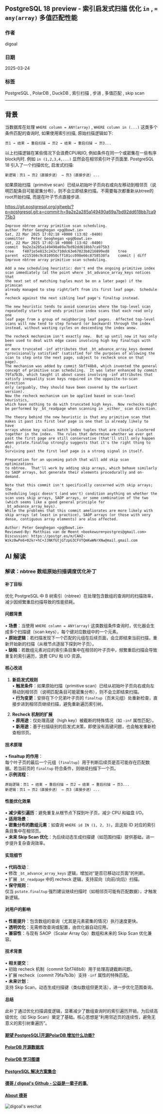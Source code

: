 ## PostgreSQL 18 preview - 索引启发式扫描 优化 `in` , `= any(array)` 多值匹配性能   
                                                                                                                                  
### 作者                                                                                                      
digoal                                                                                                      
                                                                                                             
### 日期                                                                                                           
2025-03-24                                                                                                     
                                                                                                          
### 标签                                                                                                        
PostgreSQL , PolarDB , DuckDB , 索引扫描 , 步进 , 多值匹配 , skip scan   
                                                                                                                                 
----                                                                                                          
                                                                                                                        
## 背景      
当数据库在处理 `WHERE column = ANY(array)` , `WHERE column in (...)` 这类多个条件匹配的查询时, 如果使用索引扫描, 原始扫描逻辑如下:  
```text  
页1 → 结束 → 重启扫描 → 页2 → 结束 → 重启扫描 → 页3...  
```  
  
以上扫描逻辑在某些情况下会浪费CPU和IO, 例如条件在同一个或密集在一些有序block内时.  例如 `in (1,2,3,4,...)` 显然会在相邻索引叶子页面里.  PostgreSQL 18 引入了一个扫描优化, 启发式扫描:    
```  
新逻辑：页1 → 页2（直接步进） → 页3（直接步进）...   
```  
  
如果原始扫描（primitive scan）已经从初始叶子页向右或向左移动到相邻页（说明匹配条目可能密集分布），则不会立即结束扫描。不需要每次都重新从btree的root开始扫描, 而是在叶子节点直接步进.    
  
https://git.postgresql.org/gitweb/?p=postgresql.git;a=commit;h=9a2e2a285a149490a69a7bd92dd618bb7ca975b3  
```  
Improve nbtree array primitive scan scheduling.  
author	Peter Geoghegan <pg@bowt.ie>	  
Sat, 22 Mar 2025 17:02:18 +0000 (13:02 -0400)  
committer	Peter Geoghegan <pg@bowt.ie>	  
Sat, 22 Mar 2025 17:02:18 +0000 (13:02 -0400)  
commit	9a2e2a285a149490a69a7bd92dd618bb7ca975b3  
tree	f4871e5e813c243c710dc63e67023b8216899ed8	tree  
parent	e215166c9c810950cff101cc098e66c8758538fa	commit | diff  
Improve nbtree array primitive scan scheduling.  
  
Add a new scheduling heuristic: don't end the ongoing primitive index  
scan immediately (at the point where _bt_advance_array_keys notices that  
the next set of matching tuples must be on a later page) if the primscan  
already managed to step right/left from its first leaf page.  Schedule a  
recheck against the next sibling leaf page's finaltup instead.  
  
The new heuristic tends to avoid scenarios where the top-level scan  
repeatedly starts and ends primitive index scans that each read only one  
leaf page from a group of neighboring leaf pages.  Affected top-level  
scans will now tend to step forward (or backward) through the index  
instead, without wasting cycles on descending the index anew.  
  
The recheck mechanism isn't exactly new.  But up until now it has only  
been used to deal with edge cases involving high key finaltups with one  
or more truncated -inf attributes that _bt_advance_array_keys deemed  
"provisionally satisfied" (satisfied for the purposes of allowing the  
scan to step onto the next page, subject to recheck once on that page).  
The mechanism was added by commit 5bf748b8, which invented the general  
concept of primitive scan scheduling.  It was later enhanced by commit  
79fa7b3b, which taught it about cases involving -inf attributes that  
satisfy inequality scan keys required in the opposite-to-scan direction  
only (arguably, they should have been covered by the earliest version).  
Now the recheck mechanism can be applied based on scan-level heuristics,  
which have nothing to do with truncated high keys.  Now rechecks might  
be performed by _bt_readpage when scanning in _either_ scan direction.  
  
The theory behind the new heuristic is that any primitive scan that  
makes it past its first leaf page is one that is already likely to have  
arrays whose key values match index tuples that are closely clustered  
together in the index.  The rules that determine whether we ever get  
past the first page are still conservative (that'll still only happen  
when pstate.finaltup strongly suggests that it's the right thing to do).  
Surviving past the first leaf page is a strong signal in itself.  
  
Preparation for an upcoming patch that will add skip scan optimizations  
to nbtree.  That'll work by adding skip arrays, which behave similarly  
to SAOP arrays, but generate their elements procedurally and on-demand.  
  
Note that this commit isn't specifically concerned with skip arrays; the  
scheduling logic doesn't (and won't) condition anything on whether the  
scan uses skip arrays, SAOP arrays, or some combination of the two  
(which seems like a good general principle for _bt_advance_array_keys).  
While the problems that this commit ameliorates are more likely with  
skip arrays (at least in practice), SAOP arrays (or those with very  
dense, contiguous array elements) are also affected.  
  
Author: Peter Geoghegan <pg@bowt.ie>  
Reviewed-By: Matthias van de Meent <boekewurm+postgres@gmail.com>  
Discussion: https://postgr.es/m/CAH2-Wzkz0wPe6+02kr+hC+JJNKfGtjGTzpG3CFVTQmKwWNrXNw@mail.gmail.com  
```  
    
## AI 解读    
  
### 解读：nbtree 数组原始扫描调度优化补丁  
  
#### **补丁目标**  
优化 PostgreSQL 中 B 树索引（nbtree）在处理包含数组的查询时的扫描效率，减少因频繁重启扫描导致的性能损耗。  
  
  
#### **问题背景**  
• **场景**：当使用 `WHERE column = ANY(array)` 这类数组条件查询时，优化器会生成多个扫描键（scan keys），每个键对应数组中的一个元素。  
• **原始逻辑**：若扫描发现下一个匹配的元组在后续页面，会立即结束当前扫描，重新开始新的扫描（从根节点逐层下探到叶子页）。  
• **缺陷**：若数组元素对应的索引条目集中在相邻的叶子页中，频繁重启扫描会导致重复的索引遍历，浪费 CPU 和 I/O 资源。  
  
  
#### **核心改进**  
1. **新启发式规则**    
   • **触发条件**：如果原始扫描（primitive scan）已经从初始叶子页向右或向左移动到相邻页（说明匹配条目可能密集分布），则不会立即结束扫描。  
   • **行为变更**：安排在下个兄弟叶子页的 `finaltup`（页末元组）处重新检查，直接步进到相邻页继续扫描，避免重新遍历索引树。  
  
2. **Recheck 机制的扩展**    
   • **原用途**：仅处理高键（high key）被截断的特殊情况（如 `-inf` 属性匹配）。  
   • **新用途**：基于扫描级别的启发式决策，即使没有高键问题，也会触发重新检查相邻页。  
  
  
#### **技术原理**  
• **finaltup 的作用**：    
  每个叶子页的最后一个元组（`finaltup`）用于判断后续页是否可能存在匹配数据。若当前页的 `finaltup` 符合条件，则继续扫描下一个页。  
• **示例流程**：  
  ```text  
  原始逻辑：页1 → 结束 → 重启扫描 → 页2 → 结束 → 重启扫描 → 页3...  
  新逻辑：页1 → 页2（直接步进） → 页3（直接步进）...  
  ```  
  
  
#### **性能优化效果**  
• **减少索引遍历**：避免重复从根节点下探到叶子页，减少 CPU 和磁盘 I/O。  
• **适用场景**：  
  • **密集分布的数组元素**：如查询 `WHERE id IN (1, 2, 3)`，且这些 ID 对应的索引条目集中在相邻页。  
  • **未来 Skip Scan 优化**：为后续动态生成扫描键（如范围扫描）提供基础，进一步提升复杂查询效率。  
  
  
#### **实现细节**  
• **代码改动**：    
  • 修改 `_bt_advance_array_keys` 逻辑，增加对“是否已移动过页面”的判断。  
  • 扩展 `_bt_readpage` 中的 recheck 逻辑，支持双向（向前/向后）扫描。  
• **保守规则**：    
  仅当 `pstate.finaltup` 强烈建议继续扫描时（如相邻页可能有匹配数据），才触发新逻辑。  
  
  
#### **对用户的影响**  
• **性能提升**：包含数组的查询（尤其是元素密集的情况）执行速度更快。  
• **透明优化**：无需修改查询或配置，由优化器自动应用。  
• **兼容性**：与现有 SAOP（Scalar Array Op）数组和未来的 Skip Scan 优化兼容。  
  
  
#### **技术背景**  
• **相关提交**：    
  • 初始 recheck 机制（commit 5bf748b8）用于处理高键截断问题。  
  • 扩展 recheck（commit 79fa7b3b）支持 `-inf` 属性的特殊匹配。  
• **未来计划**：    
  支持 Skip Scan，动态生成扫描键（类似数组但更灵活），进一步优化范围查询。  
  
  
#### **总结**  
此补丁通过优化扫描调度逻辑，显著减少了数组查询时的索引遍历开销，为后续高级优化（如 Skip Scan）奠定了基础。核心思想是“利用邻近页的连续性，避免无意义的索引树重遍历”。  
       
  
#### [期望 PostgreSQL|开源PolarDB 增加什么功能?](https://github.com/digoal/blog/issues/76 "269ac3d1c492e938c0191101c7238216")
  
  
#### [PolarDB 开源数据库](https://openpolardb.com/home "57258f76c37864c6e6d23383d05714ea")
  
  
#### [PolarDB 学习图谱](https://www.aliyun.com/database/openpolardb/activity "8642f60e04ed0c814bf9cb9677976bd4")
  
  
#### [PostgreSQL 解决方案集合](../201706/20170601_02.md "40cff096e9ed7122c512b35d8561d9c8")
  
  
#### [德哥 / digoal's Github - 公益是一辈子的事.](https://github.com/digoal/blog/blob/master/README.md "22709685feb7cab07d30f30387f0a9ae")
  
  
#### [About 德哥](https://github.com/digoal/blog/blob/master/me/readme.md "a37735981e7704886ffd590565582dd0")
  
  
![digoal's wechat](../pic/digoal_weixin.jpg "f7ad92eeba24523fd47a6e1a0e691b59")
  
